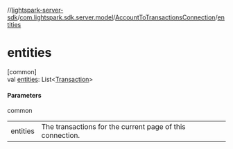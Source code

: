 //[lightspark-server-sdk](../../../index.md)/[com.lightspark.sdk.server.model](../index.md)/[AccountToTransactionsConnection](index.md)/[entities](entities.md)

# entities

[common]\
val [entities](entities.md): List&lt;[Transaction](../-transaction/index.md)&gt;

#### Parameters

common

| | |
|---|---|
| entities | The transactions for the current page of this connection. |
